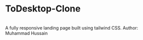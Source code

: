 # ToDesktop-Clone
<br>
A fully responsive landing page built using tailwind CSS.
Author: Muhammad Hussain